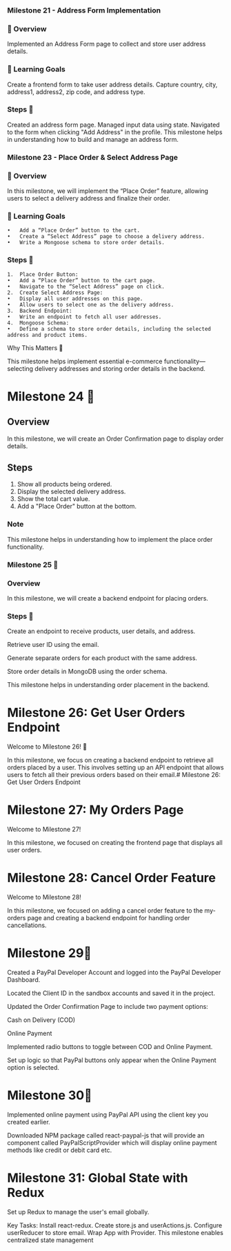 ### Milestone 21 - Address Form Implementation
### 🌟 Overview
Implemented an Address Form page to collect and store user address details.

### 🎯 Learning Goals
Create a frontend form to take user address details.
Capture country, city, address1, address2, zip code, and address type.
### Steps 📝
Created an address form page.
Managed input data using state.
Navigated to the form when clicking "Add Address" in the profile.
This milestone helps in understanding how to build and manage an address form.




### Milestone 23 - Place Order & Select Address Page

### 🌟 Overview

In this milestone, we will implement the “Place Order” feature, allowing users to select a delivery address and finalize their order.

### 🎯 Learning Goals
	•	Add a “Place Order” button to the cart.
	•	Create a “Select Address” page to choose a delivery address.
	•	Write a Mongoose schema to store order details.

### Steps 📝
	1.	Place Order Button:
	•	Add a “Place Order” button to the cart page.
	•	Navigate to the “Select Address” page on click.
	2.	Create Select Address Page:
	•	Display all user addresses on this page.
	•	Allow users to select one as the delivery address.
	3.	Backend Endpoint:
	•	Write an endpoint to fetch all user addresses.
	4.	Mongoose Schema:
	•	Define a schema to store order details, including the selected address and product items.

Why This Matters 🚀

This milestone helps implement essential e-commerce functionality—selecting delivery addresses and storing order details in the backend.



# Milestone 24 🚀  

## Overview  
In this milestone, we will create an Order Confirmation page to display order details.  

## Steps  
1. Show all products being ordered.  
2. Display the selected delivery address.  
3. Show the total cart value.  
4. Add a "Place Order" button at the bottom.  

### Note  
This milestone helps in understanding how to implement the place order functionality.





### Milestone 25 🚀

### Overview

In this milestone, we will create a backend endpoint for placing orders.

### Steps 📝

Create an endpoint to receive products, user details, and address.

Retrieve user ID using the email.

Generate separate orders for each product with the same address.

Store order details in MongoDB using the order schema.

This milestone helps in understanding order placement in the backend.

# Milestone 26: Get User Orders Endpoint

Welcome to Milestone 26! 🎉

In this milestone, we focus on creating a backend endpoint to retrieve all orders placed by a user. This involves setting up an API endpoint that allows users to fetch all their previous orders based on their email.# Milestone 26: Get User Orders Endpoint

# Milestone 27: My Orders Page

Welcome to Milestone 27! 

In this milestone, we focused on creating the frontend page that displays all user orders.

# Milestone 28: Cancel Order Feature

Welcome to Milestone 28!

 In this milestone, we focused on adding a cancel order feature to the my-orders page and creating a backend endpoint for handling order cancellations.

# Milestone 29📝
Created a PayPal Developer Account and logged into the PayPal Developer Dashboard.

Located the Client ID in the sandbox accounts and saved it in the project.

Updated the Order Confirmation Page to include two payment options:

Cash on Delivery (COD)

Online Payment

Implemented radio buttons to toggle between COD and Online Payment.

Set up logic so that PayPal buttons only appear when the Online Payment option is selected.

# Milestone 30📝
Implemented online payment using PayPal API using the client key you created earlier.

Downloaded NPM package called react-paypal-js that will provide an component called PayPalScriptProvider which will display online payment methods like credit or debit card etc.

# Milestone 31: Global State with Redux
Set up Redux to manage the user's email globally.

Key Tasks:
Install react-redux.
Create store.js and userActions.js.
Configure userReducer to store email.
Wrap App with Provider.
This milestone enables centralized state management
